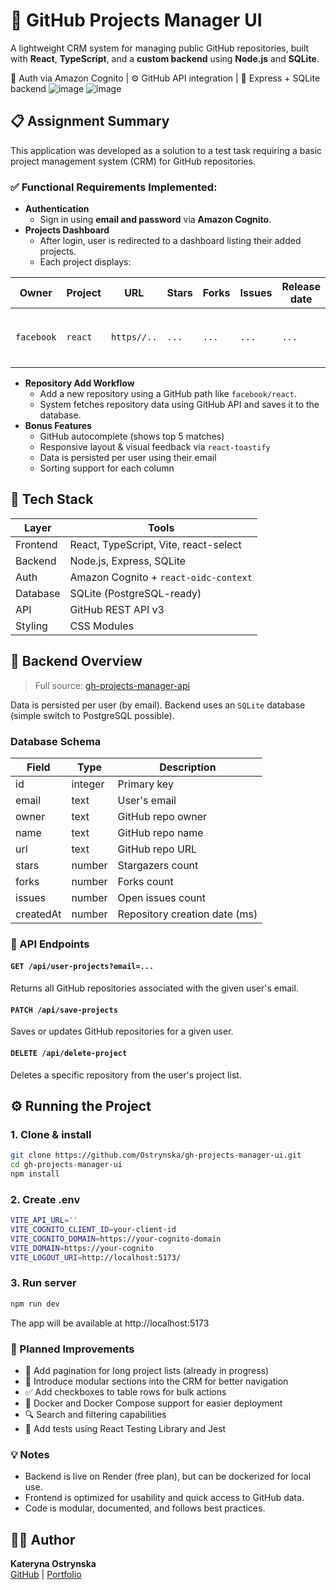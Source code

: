 # 📁 GitHub Projects Manager UI

A lightweight CRM system for managing public GitHub repositories, built with **React**, **TypeScript**, and a **custom backend** using **Node.js** and **SQLite**.

🔐 Auth via Amazon Cognito | ⚙️ GitHub API integration | 🧠 Express + SQLite backend
![image](https://github.com/user-attachments/assets/0d1c55f6-8e3a-4927-9ee3-4d3ab5bcdb54)
![image](https://github.com/user-attachments/assets/8946e678-c32d-4670-bd9a-0a0906d1183f)

## 📋 Assignment Summary

This application was developed as a solution to a test task requiring a basic project management system (CRM) for GitHub repositories.

### ✅ Functional Requirements Implemented:

- **Authentication**
  - Sign in using **email and password** via **Amazon Cognito**.
- **Projects Dashboard**
  - After login, user is redirected to a dashboard listing their added projects.
  - Each project displays:
    
| Owner      | Project  | URL    | Stars      | Forks    | Issues   | Release date | Actions                         |
|------------|----------|--------|------------|----------|----------|--------------|---------------------------------|
| `facebook` | `react`  | `https//..`  | `...`      | `...`    | `...`    | `...`        | ` 🔁 Update & 🗑️ Delete buttons` |

- **Repository Add Workflow**
  - Add a new repository using a GitHub path like `facebook/react`.
  - System fetches repository data using GitHub API and saves it to the database.
- **Bonus Features**
  - GitHub autocomplete (shows top 5 matches)
  - Responsive layout & visual feedback via `react-toastify`
  - Data is persisted per user using their email
  - Sorting support for each column
 


## 🧰 Tech Stack

| Layer       | Tools                                 |
|-------------|---------------------------------------|
| Frontend    | React, TypeScript, Vite, react-select |
| Backend     | Node.js, Express, SQLite              |
| Auth        | Amazon Cognito + `react-oidc-context` |
| Database    | SQLite (PostgreSQL-ready)             |
| API         | GitHub REST API v3                    |
| Styling     | CSS Modules                           |



## 🧠 Backend Overview

> Full source: [gh-projects-manager-api](https://github.com/Ostrynska/gh-projects-manager-api)

Data is persisted per user (by email). Backend uses an `SQLite` database (simple switch to PostgreSQL possible).

### Database Schema

| Field      | Type    | Description                  |
|------------|---------|------------------------------|
| id         | integer | Primary key                  |
| email      | text    | User's email                 |
| owner      | text    | GitHub repo owner            |
| name       | text    | GitHub repo name             |
| url        | text    | GitHub repo URL              |
| stars      | number  | Stargazers count             |
| forks      | number  | Forks count                  |
| issues     | number  | Open issues count            |
| createdAt  | number  | Repository creation date (ms)|



### 📡 API Endpoints

####  `GET /api/user-projects?email=...`
Returns all GitHub repositories associated with the given user's email.

#### `PATCH /api/save-projects`
Saves or updates GitHub repositories for a given user.

####  `DELETE /api/delete-project`
Deletes a specific repository from the user's project list.

## ⚙️ Running the Project

### 1. Clone & install

```bash
git clone https://github.com/Ostrynska/gh-projects-manager-ui.git
cd gh-projects-manager-ui
npm install
```

### 2. Create .env
```bash
VITE_API_URL=''
VITE_COGNITO_CLIENT_ID=your-client-id
VITE_COGNITO_DOMAIN=https://your-cognito-domain
VITE_DOMAIN=https://your-cognito
VITE_LOGOUT_URI=http://localhost:5173/
```

### 3. Run server
```bash
npm run dev
```

The app will be available at http://localhost:5173

### 🚀 Planned Improvements
- 🔄 Add pagination for long project lists (already in progress)
- 🧩 Introduce modular sections into the CRM for better navigation
- ✅ Add checkboxes to table rows for bulk actions
- 🐳 Docker and Docker Compose support for easier deployment
- 🔍 Search and filtering capabilities
- 🧪 Add tests using React Testing Library and Jest

### 💡 Notes
- Backend is live on Render (free plan), but can be dockerized for local use.
- Frontend is optimized for usability and quick access to GitHub data.
- Code is modular, documented, and follows best practices.

## 🧑‍💻 Author

**Kateryna Ostrynska**  
[GitHub](https://github.com/Ostrynska) | [Portfolio](https://ostrynska-kateryna.netlify.app)
